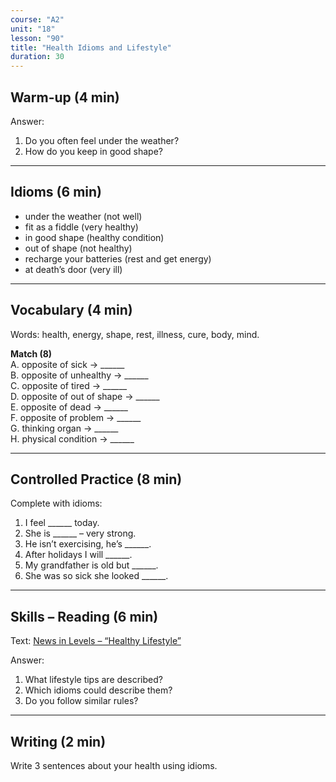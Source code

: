 ```yaml
---
course: "A2"
unit: "18"
lesson: "90"
title: "Health Idioms and Lifestyle"
duration: 30
---
```


## Warm-up (4 min)
Answer:
1. Do you often feel under the weather?
2. How do you keep in good shape?

-------

## Idioms (6 min)
- under the weather (not well)  
- fit as a fiddle (very healthy)  
- in good shape (healthy condition)  
- out of shape (not healthy)  
- recharge your batteries (rest and get energy)  
- at death’s door (very ill)  

-------

## Vocabulary (4 min)
Words: health, energy, shape, rest, illness, cure, body, mind.  

**Match (8)**  
A. opposite of sick → ______  
B. opposite of unhealthy → ______  
C. opposite of tired → ______  
D. opposite of out of shape → ______  
E. opposite of dead → ______  
F. opposite of problem → ______  
G. thinking organ → ______  
H. physical condition → ______  

-------

## Controlled Practice (8 min)
Complete with idioms:  
1. I feel ______ today.  
2. She is ______ – very strong.  
3. He isn’t exercising, he’s ______.  
4. After holidays I will ______.  
5. My grandfather is old but ______.  
6. She was so sick she looked ______.  

-------

## Skills – Reading (6 min)
Text: [News in Levels – “Healthy Lifestyle”](https://www.newsinlevels.com/)  

Answer:  
1. What lifestyle tips are described?  
2. Which idioms could describe them?  
3. Do you follow similar rules?  

-------

## Writing (2 min)
Write 3 sentences about your health using idioms.
